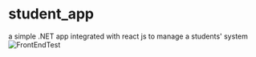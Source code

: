 # student_app
a simple .NET app integrated with react js to manage a students' system 
![FrontEndTest](https://github.com/youssef-meleka/student_app/assets/74155932/78fecf79-4858-4b7a-b37c-f5f371806810)
